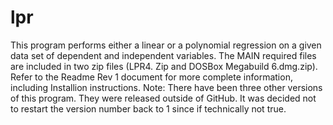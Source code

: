 # lpr
This program performs either a linear or a polynomial regression on a given data set of dependent and independent variables.
The MAIN required files are included in two zip files (LPR4. Zip and DOSBox Megabuild 6.dmg.zip).
Refer to the Readme Rev 1 document for more complete information, including Installion instructions.
Note: There have been three other versions of this program. They were released outside of GitHub. It was decided not to restart the version number back to 1 since if technically not true.
